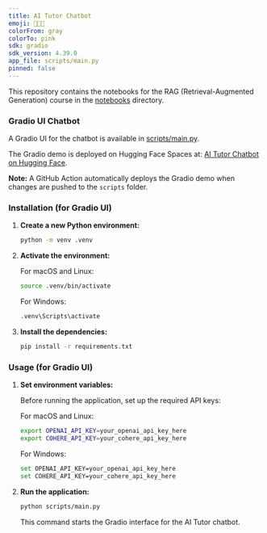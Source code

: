 ```yaml
---
title: AI Tutor Chatbot
emoji: 🧑🏻‍🏫
colorFrom: gray
colorTo: pink
sdk: gradio
sdk_version: 4.39.0
app_file: scripts/main.py
pinned: false
---
```


This repository contains the notebooks for the RAG (Retrieval-Augmented Generation) course in the [notebooks](./notebooks) directory.

### Gradio UI Chatbot

A Gradio UI for the chatbot is available in [scripts/main.py](./scripts/main.py).

The Gradio demo is deployed on Hugging Face Spaces at: [AI Tutor Chatbot on Hugging Face](https://huggingface.co/spaces/towardsai-buster/ai-tutor-chatbot).

**Note:** A GitHub Action automatically deploys the Gradio demo when changes are pushed to the `scripts` folder.

### Installation (for Gradio UI)

1. **Create a new Python environment:**

   ```bash
   python -m venv .venv
   ```

2. **Activate the environment:**

   For macOS and Linux:

   ```bash
   source .venv/bin/activate
   ```

   For Windows:

   ```bash
   .venv\Scripts\activate
   ```

3. **Install the dependencies:**

   ```bash
   pip install -r requirements.txt
   ```

### Usage (for Gradio UI)

1. **Set environment variables:**

   Before running the application, set up the required API keys:

   For macOS and Linux:

   ```bash
   export OPENAI_API_KEY=your_openai_api_key_here
   export COHERE_API_KEY=your_cohere_api_key_here
   ```

   For Windows:

   ```bash
   set OPENAI_API_KEY=your_openai_api_key_here
   set COHERE_API_KEY=your_cohere_api_key_here
   ```

2. **Run the application:**

   ```bash
   python scripts/main.py
   ```

   This command starts the Gradio interface for the AI Tutor chatbot.

